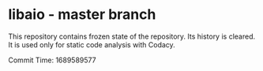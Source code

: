 # libaio - master branch

This repository contains frozen state of the repository.
Its history is cleared. It is used only for static code
analysis with Codacy.

Commit Time: 1689589577